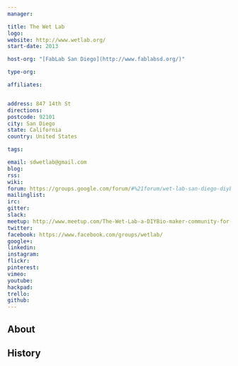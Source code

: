 ```yaml
---
manager:

title: The Wet Lab
logo:
website: http://www.wetlab.org/
start-date: 2013

host-org: "[FabLab San Diego](http://www.fablabsd.org/)"

type-org:

affiliates:


address: 847 14th St
directions:
postcode: 92101
city: San Diego
state: California
country: United States

tags:

email: sdwetlab@gmail.com
blog:
rss:
wiki:
forum: https://groups.google.com/forum/#%21forum/wet-lab-san-diego-diybio
mailinglist:
irc:
gitter:
slack:
meetup: http://www.meetup.com/The-Wet-Lab-a-DIYBio-maker-community-for-algae-enthusiasts/
twitter:
facebook: https://www.facebook.com/groups/wetlab/
google+:
linkedin:
instagram:
flickr:
pinterest:
vimeo:
youtube:
hackpad:
trello:
github:
---
```


## About

## History
